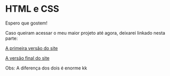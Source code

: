 <h1>HTML e CSS</h1>

<p>Espero que gostem!</p>

<p>Caso queiram acessar o meu maior projeto até agora, deixarei linkado nesta parte:</p>

<p><a href="joaovitorsduque.github.io/Html-css/Exercícios/Desafio10/index.html">A primeira versão do site</a></p>

<p><a href="joaovitorsduque.github.io/Html-css/Exercícios/Desafio 10 com o GG/index.html">A versão final do site</a></p>

<p>Obs: A diferença dos dois é enorme kk</p>
